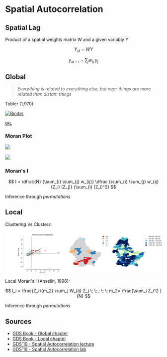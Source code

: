 # Spatial Autocorrelation

## Spatial Lag

Product of a spatial weights matrix W and a given variably Y

$$
Y_{sl} = WY
$$

$$
y_{sl-i} = \sum_j w_{ij} \; y_j
$$

## Global

> *Everything is related to everything else, but near things are more related than distant things*

Tobler (1,970)

[![Binder](http://mybinder.org/badge.svg)](http://mybinder.org/repo/darribas/int_sp_auto)

[`URL`](http://mybinder.org/repo/darribas/int_sp_auto)

### Moran Plot

![](http://darribas.org/gds18/content/lectures/figs/l06_imd_score_choro.png)

![](http://darribas.org/gds18/content/lectures/figs/l05_moranplot_std.png)

### Moran's I

$$
I = \dfrac{N} {\sum_{i} \sum_{j} w_{ij}} \dfrac {\sum_{i} \sum_{j}
w_{ij}(Z_i) (Z_j)} {\sum_{i} (Z_i)^2}
$$

Inference through *permutations*

## Local

Cluster*ing* Vs Cluster*s*

![](../figs/lisa_plots.png)

Local Moran's I (Anselin, 1996):

$$
I_i = \frac{Z_i}{m_2} \sum_j W_{ij} Z_j \; \; ; \; \;  m_2= \frac{\sum_i Z_i^2
}{N}
$$

Inference through *permutations*

## Sources

* [GDS Book - Global chapter](https://geographicdata.science/book/notebooks/06_spatial_autocorrelation.html)
* [GDS Book - Local chapter](https://geographicdata.science/book/notebooks/07_local_autocorrelation.html)
* [GDS'19 - Spatial Autocorrelation lecture](http://darribas.org/gds19/notes/Class_06.html)
* [GDS'19 - Spatial Autocorrelation lab](http://darribas.org/gds19/labs/Lab_06.html)
